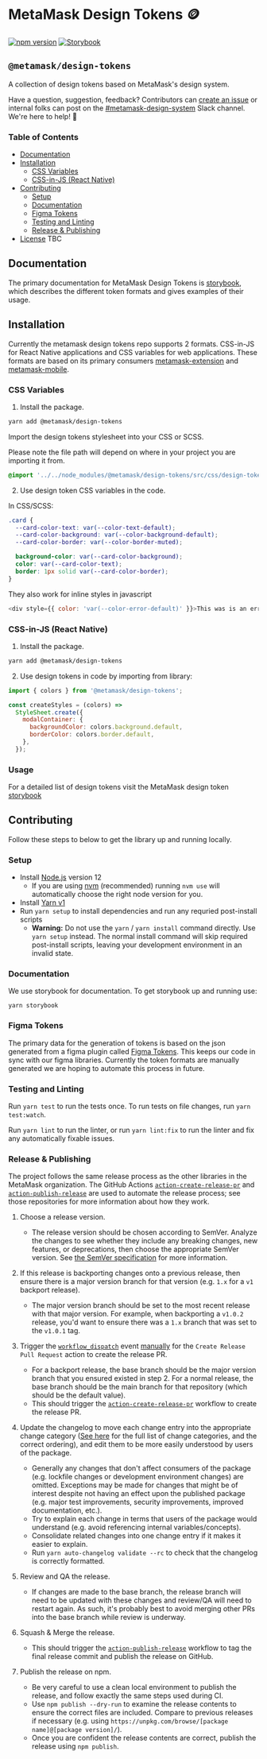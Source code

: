 # MetaMask Design Tokens 🪙

[![npm version](https://badge.fury.io/js/@metamask%2Fdesign-tokens.svg)](https://npmjs.com/package/@metamask/design-tokens) [![Storybook](https://cdn.jsdelivr.net/gh/storybookjs/brand@master/badge/badge-storybook.svg)](https://metamask.github.io/design-tokens)

## `@metamask/design-tokens`

A collection of design tokens based on MetaMask's design system.

Have a question, suggestion, feedback? Contributors can [create an issue](https://github.com/MetaMask/design-tokens/issues/new/choose) or internal folks can post on the [#metamask-design-system](https://consensys.slack.com/archives/C0354T27M5M) Slack channel. We're here to help! 💁

### Table of Contents

- [Documentation](#documentation)
- [Installation](#installation)
  - [CSS Variables](#css-variables)
  - [CSS-in-JS (React Native)](#css-in-js-react-native)
- [Contributing](#contributing)
  - [Setup](#setup)
  - [Documentation](#documentation)
  - [Figma Tokens](#figma-tokens)
  - [Testing and Linting](#testing-and-linting)
  - [Release & Publishing](#release-publishing)
- [License](#license) TBC

## Documentation

The primary documentation for MetaMask Design Tokens is [storybook](https://metamask.github.io/design-tokens), which describes the different token formats and gives examples of their usage.

## Installation

Currently the metamask design tokens repo supports 2 formats. CSS-in-JS for React Native applications and CSS variables for web applications. These formats are based on its primary consumers [metamask-extension](https://github.com/MetaMask/metamask-extension) and [metamask-mobile](https://github.com/MetaMask/metamask-mobile).

### CSS Variables

1. Install the package.

```sh
yarn add @metamask/design-tokens
```

Import the design tokens stylesheet into your CSS or SCSS.

Please note the file path will depend on where in your project you are importing it from.

```css
@import '../../node_modules/@metamask/design-tokens/src/css/design-tokens';
```

2. Use design token CSS variables in the code.

In CSS/SCSS:

```css
.card {
  --card-color-text: var(--color-text-default);
  --card-color-background: var(--color-background-default);
  --card-color-border: var(--color-border-muted);

  background-color: var(--card-color-background);
  color: var(--card-color-text);
  border: 1px solid var(--card-color-border);
}
```

They also work for inline styles in javascript

```js
<div style={{ color: 'var(--color-error-default)' }}>This was is an error</div>
```

### CSS-in-JS (React Native)

1. Install the package.

```sh
yarn add @metamask/design-tokens
```

2. Use design tokens in code by importing from library:

```js
import { colors } from '@metamask/design-tokens';

const createStyles = (colors) =>
  StyleSheet.create({
    modalContainer: {
      backgroundColor: colors.background.default,
      borderColor: colors.border.default,
    },
  });
```

### Usage

For a detailed list of design tokens visit the MetaMask design token [storybook](https://metamask.github.io/design-tokens)

## Contributing

Follow these steps to below to get the library up and running locally.

### Setup

- Install [Node.js](https://nodejs.org) version 12
  - If you are using [nvm](https://github.com/creationix/nvm#installation) (recommended) running `nvm use` will automatically choose the right node version for you.
- Install [Yarn v1](https://yarnpkg.com/en/docs/install)
- Run `yarn setup` to install dependencies and run any requried post-install scripts
  - **Warning:** Do not use the `yarn` / `yarn install` command directly. Use `yarn setup` instead. The normal install command will skip required post-install scripts, leaving your development environment in an invalid state.

### Documentation

We use storybook for documentation. To get storybook up and running use:

```
yarn storybook
```

### Figma Tokens

The primary data for the generation of tokens is based on the json generated from a figma plugin called [Figma Tokens](https://github.com/six7/figma-tokens). This keeps our code in sync with our figma libraries. Currently the token formats are manually generated we are hoping to automate this process in future.

### Testing and Linting

Run `yarn test` to run the tests once. To run tests on file changes, run `yarn test:watch`.

Run `yarn lint` to run the linter, or run `yarn lint:fix` to run the linter and fix any automatically fixable issues.

### Release & Publishing

The project follows the same release process as the other libraries in the MetaMask organization. The GitHub Actions [`action-create-release-pr`](https://github.com/MetaMask/action-create-release-pr) and [`action-publish-release`](https://github.com/MetaMask/action-publish-release) are used to automate the release process; see those repositories for more information about how they work.

1. Choose a release version.

   - The release version should be chosen according to SemVer. Analyze the changes to see whether they include any breaking changes, new features, or deprecations, then choose the appropriate SemVer version. See [the SemVer specification](https://semver.org/) for more information.

2. If this release is backporting changes onto a previous release, then ensure there is a major version branch for that version (e.g. `1.x` for a `v1` backport release).

   - The major version branch should be set to the most recent release with that major version. For example, when backporting a `v1.0.2` release, you'd want to ensure there was a `1.x` branch that was set to the `v1.0.1` tag.

3. Trigger the [`workflow_dispatch`](https://docs.github.com/en/actions/reference/events-that-trigger-workflows#workflow_dispatch) event [manually](https://docs.github.com/en/actions/managing-workflow-runs/manually-running-a-workflow) for the `Create Release Pull Request` action to create the release PR.

   - For a backport release, the base branch should be the major version branch that you ensured existed in step 2. For a normal release, the base branch should be the main branch for that repository (which should be the default value).
   - This should trigger the [`action-create-release-pr`](https://github.com/MetaMask/action-create-release-pr) workflow to create the release PR.

4. Update the changelog to move each change entry into the appropriate change category ([See here](https://keepachangelog.com/en/1.0.0/#types) for the full list of change categories, and the correct ordering), and edit them to be more easily understood by users of the package.

   - Generally any changes that don't affect consumers of the package (e.g. lockfile changes or development environment changes) are omitted. Exceptions may be made for changes that might be of interest despite not having an effect upon the published package (e.g. major test improvements, security improvements, improved documentation, etc.).
   - Try to explain each change in terms that users of the package would understand (e.g. avoid referencing internal variables/concepts).
   - Consolidate related changes into one change entry if it makes it easier to explain.
   - Run `yarn auto-changelog validate --rc` to check that the changelog is correctly formatted.

5. Review and QA the release.

   - If changes are made to the base branch, the release branch will need to be updated with these changes and review/QA will need to restart again. As such, it's probably best to avoid merging other PRs into the base branch while review is underway.

6. Squash & Merge the release.

   - This should trigger the [`action-publish-release`](https://github.com/MetaMask/action-publish-release) workflow to tag the final release commit and publish the release on GitHub.

7. Publish the release on npm.

   - Be very careful to use a clean local environment to publish the release, and follow exactly the same steps used during CI.
   - Use `npm publish --dry-run` to examine the release contents to ensure the correct files are included. Compare to previous releases if necessary (e.g. using `https://unpkg.com/browse/[package name]@[package version]/`).
   - Once you are confident the release contents are correct, publish the release using `npm publish`.
